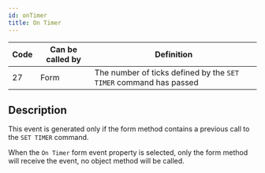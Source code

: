 ```yaml
---
id: onTimer
title: On Timer
---
```


|Code|Can be called by|Definition|  
|---|---|---|
|27|Form|The number of ticks defined by the `SET TIMER` command has passed|


## Description

This event is generated only if the form method contains a previous call to the `SET TIMER` command. 

When the `On Timer` form event property is selected, only the form method will receive the event, no object method will be called.